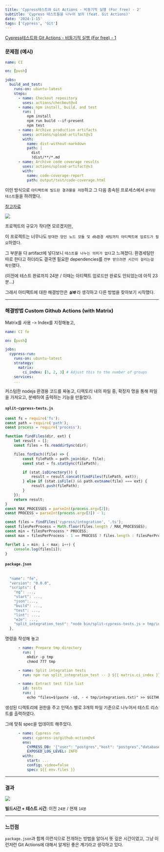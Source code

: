 ```yaml
---
title: 'Cypress테스트와 Git Actions - 비동기적 실행 (For free) - 2'
subtitle: 'Cypress 테스트들을 나누어 보자 (feat. Git Actions)'
date: '2024-1-15'
tags: ['Cypress', 'Git']
---
```



<span class='blogLink'>[Cypress테스트와 Git Actions - 비동기적 실행 (For free) - 1](blog/split_cypress_tests_1)</span>

### 문제점 (예시)

```yaml
name: CI

on: [push]

jobs:
  build_and_test:
    runs-on: ubuntu-latest
    steps:
      - name: Checkout repository
        uses: actions/checkout@v4
      - name: npm install, build, and test
        run: |
          npm install
          npm run build --if-present
          npm test
      - name: Archive production artifacts
        uses: actions/upload-artifact@v3
        with:
          name: dist-without-markdown
          path: |
            dist
            !dist/**/*.md
      - name: Archive code coverage results
        uses: actions/upload-artifact@v3
        with:
          name: code-coverage-report
          path: output/test/code-coverage.html
```

이런 방식으로 `아티팩트에 빌드된 결과물을 저장`하고 그 다음 종속된 프로세스에서 `분리된 테스트`들을 하려했다.

<span class='blogLink'>[참고자료](https://docs.github.com/ko/actions/using-workflows/storing-workflow-data-as-artifacts#uploading-build-and-test-artifacts)</span>


<img class='blogImage' src='/blog/split_ci_2.png'>

프로젝트의 규모가 작다면 모르겠지만, 

이 프로젝트는 너무나도 `방대한 양인 노드 모듈 및 db환경 세팅까지 아티팩트에 업로드가 필요`하였다. 

그 부분을 다 artifact에 넣다보니 `테스트를 나누는 의미가 없다`고 느껴졌다. 환경세팅만 따로 한다고 하더라도 결국엔 필요한 dependencies를 `전부 받으려면 시간이 걸리는걸 확인`했다.

(이전에 테스트 완료까지 24분 / 이때는 아티팩트 업로드만 완료도 안되었는데 아직 23분...)

그래서 아티팩트에 대한 해결방안은 ***`실패`*** 라 생각하고 다른 방법을 찾아보기 시작했다.


----

### 해결방법 Custom Github Actions (with Matrix)

Matrix를 사용 -> Index를 지정해놓고,

```yaml
name: CI fe

on: [push]

jobs:
  cypress-run:
    runs-on: ubuntu-latest
    strategy:
      matrix:
        ci_index: [1, 2, 3] # Adjust this to the number of groups
    services:
    ...
```

커스텀한 nodejs 환경용 코드를 짜놓고, 디렉토리 내의 파일 중, 확장자 명을 통해 파일을 가져오고, 분배하여 출력하는 기능을 만들었다.

#### **`split-cypress-tests.js`**

```javascript
const fs = require('fs');
const path = require('path');
const process = require('process');

function findFiles(dir, ext) {
    let result = [];
    const files = fs.readdirSync(dir);

    files.forEach((file) => {
        const filePath = path.join(dir, file);
        const stat = fs.statSync(filePath);

        if (stat.isDirectory()) {
            result = result.concat(findFiles(filePath, ext));
        } else if (stat.isFile() && path.extname(file) === ext) {
            result.push(filePath);
        }
    });
    return result;
}
const MAX_PROCESSES = parseInt(process.argv[2]);
const PROCESS = parseInt(process.argv[3]) - 1;

const files = findFiles('cypress/integration', '.ts');
const filesPerProcess = Math.floor(files.length / MAX_PROCESSES);
const min = filesPerProcess * PROCESS;
const max = filesPerProcess - 1 == PROCESS ? files.length : filesPerProcess * (PROCESS + 1);

for(let i = min; i < max; i++) {
    console.log(files[i]);
}
```

#### **`package.json`**

```javascript

  "name": "fe",
  "version": "0.0.0",
  "scripts": {
    "ng": ...,
    "start": ...,
    "json":...,
    "build": ...,
    "test": ...,
    "lint": ...,
    "e2e": ...,
    "split_integration_test": "node bin/split-cypress-tests.js > tmp/integrations.txt"
  },
```

명령을 작성해 놓고

```yaml
      - name: Prepare tmp directory
        run: |
          mkdir -p tmp
          chmod 777 tmp

      - name: Split integration tests
        run: npm run split_integration_test -- 3 ${{ matrix.ci_index }}

      - name: Extract test file list
        id: tests
        run: |
          echo "files=$(paste -sd, - < tmp/integrations.txt)" >> $GITHUB_ENV
```

생성된 디렉토리에 권한을 주고 인덱스 별로 3개의 파일 기준으로 나누어서 테스트 리스트를 출력하였다.

그에 맞춰 spec을 업데이트 해주었다.

```yaml
      - name: Cypress run
        uses: cypress-io/github-action@v4
        env:
          CYPRESS_DB: '{"user": "postgres","host": "postgres","database": "DBDB","password": "passpass","port":5432}'
          EXPOSED_LOG_LEVEL: INFO
        with:
          start: ...
          config: video=false
          spec: ${{ env.files }}
```

----


### 결과

<img class='blogImage' src='/blog/split_ci_4.png'>

**빌드시간 + 테스트 시간**: 이전 `24분` / 현재 `14분`

----

### 느낀점

`package.json`과 함께 이런식으로 전개하는 방법을 알아서 뜻 깊은 시간이였고, 
그냥 이런저런 Git Actions에 대해서 알게된 좋은 계기라고 생각하고 있다.